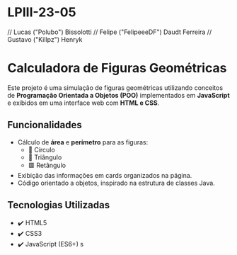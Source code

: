 # LPIII-23-05
// Lucas ("Polubo") Bissolotti
// Felipe ("FelipeeeDF") Daudt Ferreira
// Gustavo ("Killpz") Henryk

# Calculadora de Figuras Geométricas

Este projeto é uma simulação de figuras geométricas utilizando conceitos de **Programação Orientada a Objetos (POO)** implementados em **JavaScript** e exibidos em uma interface web com **HTML e CSS**.

## Funcionalidades

- Cálculo de **área** e **perímetro** para as figuras:
  - 🔵 Círculo
  - 🔺 Triângulo
  - 🟥 Retângulo
- Exibição das informações em cards organizados na página.
- Código orientado a objetos, inspirado na estrutura de classes Java.

## Tecnologias Utilizadas

- ✔️ HTML5
- ✔️ CSS3
- ✔️ JavaScript (ES6+)
s